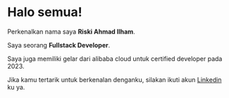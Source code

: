 # Halo semua! 

Perkenalkan nama saya **Riski Ahmad Ilham**.<br>

Saya seorang **Fullstack Developer**.<br>

Saya juga memiliki gelar dari alibaba cloud untuk certified developer pada 2023.<br>

Jika kamu tertarik untuk berkenalan denganku, silakan ikuti akun [Linkedin](https://www.linkedin.com/in/riski-ahmad-ilham-522a49234/) ku ya.
